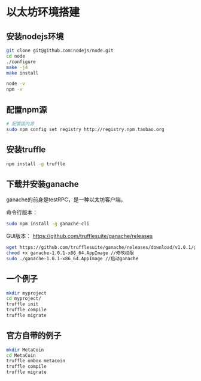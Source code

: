# 以太坊环境搭建

## 安装nodejs环境

```bash
git clone git@github.com:nodejs/node.git
cd node
./configure
make -j4
make install

node -v
npm -v
```

## 配置npm源

```bash
# 配置国内源
sudo npm config set registry http://registry.npm.taobao.org
```

## 安装truffle

```bash
npm install -g truffle
```

## 下载并安装ganache

ganache的前身是testRPC，是一种以太坊客户端。

命令行版本：
```bash
sudo npm install -g ganache-cli
```

GUI版本： https://github.com/trufflesuite/ganache/releases
```bash
wget https://github.com/trufflesuite/ganache/releases/download/v1.0.1/ganache-1.0.1-x86_64.AppImage  //下载ganache
chmod +x ganache-1.0.1-x86_64.AppImage //修改权限
sudo ./ganache-1.0.1-x86_64.AppImage //启动ganache
```

## 一个例子

```bash
mkdir myproject
cd myproject/
truffle init
truffle compile
truffle migrate
```

## 官方自带的例子

```bash
mkdir MetaCoin
cd MetaCoin
truffle unbox metacoin
truffle compile
truffle migrate
```

